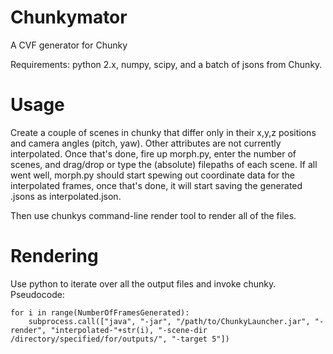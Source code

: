 Chunkymator
===========

A CVF generator for Chunky

Requirements: python 2.x, numpy, scipy, and a batch of jsons from Chunky.

Usage
=====
Create a couple of scenes in chunky that differ only in their x,y,z positions and camera angles (pitch, yaw).
Other attributes are not currently interpolated.
Once that's done, fire up morph.py, enter the number of scenes, and drag/drop or type the (absolute) filepaths of each scene.
If all went well, morph.py should start spewing out coordinate data for the interpolated frames, 
once that's done, it will start saving the generated .jsons as interpolated<N>.json.

Then use chunkys command-line render tool to render all of the files.

Rendering
=========
Use python to iterate over all the output files and invoke chunky.
Pseudocode:
```
for i in range(NumberOfFramesGenerated):
    subprocess.call(["java", "-jar", "/path/to/ChunkyLauncher.jar", "-render", "interpolated-"+str(i), "-scene-dir /directory/specified/for/outputs/", "-target 5"])
```
